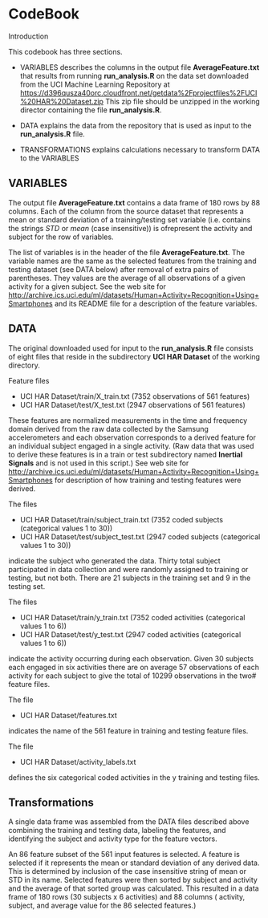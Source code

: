 # CodeBook 

Introduction

This codebook has three sections.  

* VARIABLES describes the columns in the output file **AverageFeature.txt** that results from running **run_analysis.R** on the data set downloaded from the UCI Machine Learning Repository at
https://d396qusza40orc.cloudfront.net/getdata%2Fprojectfiles%2FUCI%20HAR%20Dataset.zip  This zip file should be unzipped in the working director containing the file **run_analysis.R**.

* DATA explains the data from the repository that is used as input to the **run_analysis.R** file.

* TRANSFORMATIONS explains calculations necessary to transform DATA to the VARIABLES



## VARIABLES

The output file **AverageFeature.txt** contains a data frame of 180 rows by 88 columns.  Each of the column from the source dataset that represents a mean or standard deviation of a training/testing set variable (i.e. contains the strings *STD* or *mean* (case insensitive)) is ofrepresent the activity and subject for the row of variables.  

The list of variables is in the header of the file **AverageFeature.txt**.   The variable names are the same as the selected features from the training and testing  dataset (see DATA below) after removal of extra pairs of parentheses.  They values are the average of all observations of a given activity for a given subject.  See the web site for http://archive.ics.uci.edu/ml/datasets/Human+Activity+Recognition+Using+Smartphones and  its README file for a description of the feature variables.

## DATA

The original downloaded used for input to the **run_analysis.R** file  consists of eight files that reside in the subdirectory **UCI HAR Dataset** of the working directory.

Feature files
- UCI HAR Dataset/train/X_train.txt  (7352 observations of 561 features)
- UCI HAR Dataset/test/X_test.txt (2947 observations of 561 features)

These features are normalized measurements in the time and frequency domain derived from the raw data collected by the Samsung accelerometers and each observation corresponds to a derived feature for an individual subject engaged in a single activity.  (Raw data that was used to derive these features is in a train or test subdirectory named **Inertial Signals** and is not used in this script.)  See web site for http://archive.ics.uci.edu/ml/datasets/Human+Activity+Recognition+Using+Smartphones for description of how training and testing features were derived.

The files
- UCI HAR Dataset/train/subject_train.txt (7352 coded subjects (categorical values 1 to 30))
- UCI HAR Dataset/test/subject_test.txt (2947 coded subjects (categorical values 1 to 30)) 

indicate the subject who generated the data.  Thirty total subject participated in data collection and were randomly assigned to training or testing, but not both.  There are 21 subjects in the training set and 9 in the testing set.

The files 
- UCI HAR Dataset/train/y_train.txt (7352 coded activities (categorical values 1 to 6)) 	
- UCI HAR Dataset/test/y_test.txt (2947 coded activities (categorical values 1 to 6))

indicate the activity occurring during each observation.   Given 30 subjects each engaged in six activities there are on average 57 observations of each activity for each subject to give the total of 10299 observations in the two# feature files. 

The file 
- UCI HAR Dataset/features.txt 

indicates the name of the 561 feature in training and testing feature files.

The file 
- UCI HAR Dataset/activity_labels.txt 

defines the six categorical coded activities in the y training and testing files. 

## Transformations
A single data frame was assembled from the DATA files described above combining the training and testing data, labeling the features, and identifying the subject and activity type for the feature vectors.

An 86 feature subset of the 561 input features is selected.  A feature is selected if it represents the mean or standard deviation of any derived  data.  This is determined by inclusion of the case insensitive string of mean or STD in its name.  Selected features were then sorted by subject and activity and the average of that sorted group was calculated.  This resulted in a data frame of 180 rows (30 subjects x 6 activities) and 88 columns ( activity, subject,  and average value for the 86 selected features.)
 
